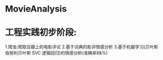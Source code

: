 # MovieAnalysis

# 工程实践初步阶段:
1.爬虫:爬取豆瓣上的电影评论
2.基于词典的影评情感分析
3.基于机器学习(贝叶斯 伯努利贝叶斯 SVC 逻辑回归)的情感分析(准确率8&%)
